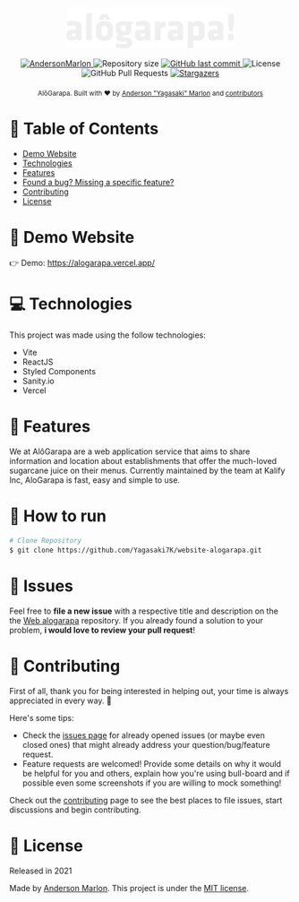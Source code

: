 <p align="center">
   <img src="https://github.com/Yagasaki7K/website-alogarapa/blob/main/src/images/logo.png" width="300"/>
</p>

<p align="center">
   <a href="https://www.linkedin.com/in/andersonmarlon/">
      <img alt="AndersonMarlon" src="https://img.shields.io/badge/-AndersonMarlon-00BFA6?style=flat&logo=Linkedin&logoColor=white" />
   </a>
  <img alt="Repository size" src="https://img.shields.io/github/repo-size/Yagasaki7K/website-alogarapa?color=00BFA6">

  <a href="https://github.com/Yagasaki7K/website-alogarapa/commits/master">
    <img alt="GitHub last commit" src="https://img.shields.io/github/last-commit/Yagasaki7K/website-alogarapa?color=00BFA6">
  </a>
  <img alt="License" src="https://img.shields.io/badge/license-MIT-00BFA6">
  <img alt="GitHub Pull Requests" src="https://img.shields.io/github/issues-pr/Yagasaki7K/website-alogarapa?color=00BFA6" />
  <a href="https://github.com/Yagasaki7K/website-alogarapa/stargazers">
    <img alt="Stargazers" src="https://img.shields.io/github/stars/Yagasaki7K/website-alogarapa?color=00BFA6&logo=github">
  </a>
</p>

<div align="center">
  <sub>AlôGarapa. Built with ❤︎ by
    <a href="https://github.com/Yagasaki7K">Anderson "Yagasaki" Marlon</a> and
    <a href="https://github.com/Yagasaki7K/website-alogarapa/graphs/contributors">
      contributors
    </a>
  </sub>
</div>

# 📌 Table of Contents

* [Demo Website](#eyes-demo-website)
* [Technologies](#computer-technologies)
* [Features](#rocket-features)
* [Found a bug? Missing a specific feature?](#bug-issues)
* [Contributing](#tada-contributing)
* [License](#closed_book-license)

# 👀 Demo Website

👉  Demo: <https://alogarapa.vercel.app/>

# 💻 Technologies

This project was made using the follow technologies:

* Vite
* ReactJS
* Styled Components
* Sanity.io
* Vercel

# 🚀 Features

We at AlôGarapa are a web application service that aims to share information and location about establishments that offer the much-loved sugarcane juice on their menus. Currently maintained by the team at Kalify Inc, AloGarapa is fast, easy and simple to use.

# 🚧 How to run

```bash
# Clone Repository
$ git clone https://github.com/Yagasaki7K/website-alogarapa.git
```

# 🐛 Issues

Feel free to **file a new issue** with a respective title and description on the the [Web alogarapa](https://github.com/Yagasaki7K/website-alogarapa/issues) repository. If you already found a solution to your problem, **i would love to review your pull request**!

# 🎉 Contributing

First of all, thank you for being interested in helping out, your time is always appreciated in every way. :100:

Here's some tips:

* Check the [issues page](https://github.com/Yagasaki7K/website-alogarapa/issues) for already opened issues (or maybe even closed ones) that might already address your question/bug/feature request.
* Feature requests are welcomed! Provide some details on why it would be helpful for you and others, explain how you're using bull-board and if possible even some screenshots if you are willing to mock something!

Check out the [contributing](./CONTRIBUTING.md) page to see the best places to file issues, start discussions and begin contributing.

# 📕 License

Released in 2021

Made by [Anderson Marlon](https://github.com/Yagasaki7K).
This project is under the [MIT license](./LICENSE).
